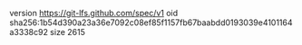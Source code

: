 version https://git-lfs.github.com/spec/v1
oid sha256:1b54d390a23a36e7092c08ef85f1157fb67baabdd0193039e4101164a3338c92
size 2615
